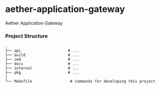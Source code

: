 # aether-application-gateway

Aether Application Gateway

### Project Structure
    .
    ├── api                     # ...
    ├── build                   # ...
    ├── cmd                     # ...
    ├── docs                    # ...
    ├── internal                # ...
    ├── pkg                     # ...
    │
    └── Makefile                 # commands for developing this project
